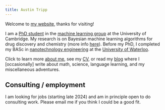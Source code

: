 ```yaml
---
title: Austin Tripp
---
```


Welcome to [my website](/), thanks for visiting!

I am a [PhD student](https://mlg.eng.cam.ac.uk/author/austin-tripp/)
in the [machine learning group](http://mlg.eng.cam.ac.uk/?page_id=657)
at the University of Cambridge.
My research is on Bayesian machine learning algorithms
for drug discovery and chemistry
(more info [here](/research)).
Before my PhD, I completed my BASc in
[nanotechnology engineering](https://uwaterloo.ca/nanotechnology/) at the 
[University of Waterloo](https://uwaterloo.ca/).

Click to learn more [about me](/about), see my [CV](/cv),
or read my [blog](/blog) where I [occasionally] write about math, science, language learning,
and my miscellaneous adventures.

## Consulting / employment

I am looking for jobs (starting late 2024) and am in principle open to do consulting work.
Please email me if you think I could be a good fit.

